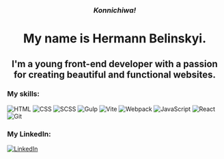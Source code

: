 <h3 align="center""><i>Konnichiwa!</i></h1>

<h1 align="center"">My name is Hermann Belinskyi.</h1>

<h2 align="center"">I'm a young front-end developer with a passion for creating beautiful and functional websites. </h2>

### My skills:

![HTML](https://img.shields.io/badge/-HTML-090909?style=for-the-badge&logo=html5&logoColor=E34F26)
![CSS](https://img.shields.io/badge/-CSS-090909?style=for-the-badge&logo=css3&logoColor=1572B6)
![SCSS](https://img.shields.io/badge/-SCSS-090909?style=for-the-badge&logo=sass&logoColor=CC6699)
![Gulp](https://img.shields.io/badge/-Gulp-090909?style=for-the-badge&logo=gulp&logoColor=CF4647)
![Vite](https://img.shields.io/badge/-Vite-090909?style=for-the-badge&logo=vite&logoColor=646CFF)
![Webpack](https://img.shields.io/badge/-Webpack-090909?style=for-the-badge&logo=webpack&logoColor=8DD6F9)
![JavaScript](https://img.shields.io/badge/-JavaScript-090909?style=for-the-badge&logo=javascript&logoColor=F7DF1E)
![React](https://img.shields.io/badge/-React-090909?style=for-the-badge&logo=react&logoColor=61DAFB)
![Git](https://img.shields.io/badge/-Git-090909?style=for-the-badge&logo=git&logoColor=F05032)

### My LinkedIn: 
[![LinkedIn](https://img.shields.io/badge/-LinkedIn-090909?style=for-the-badge&logo=linkedin&logoColor=007BB6)](https://www.linkedin.com/in/herman-belinskyi-3a8771261/)
<!--
**HermannBelinskii/HermannBelinskii** is a ✨ _special_ ✨ repository because its `README.md` (this file) appears on your GitHub profile.

Here are some ideas to get you started:

- 🔭 I’m currently working on ...
- 🌱 I’m currently learning ...
- 👯 I’m looking to collaborate on ...
- 🤔 I’m looking for help with ...
- 💬 Ask me about ...
- 📫 How to reach me: ...
- 😄 Pronouns: ...
- ⚡ Fun fact: ...
-->
